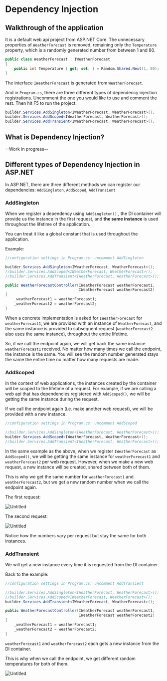 # Dependency Injection


## Walkthrough of the application

It is a default web api project from ASP.NET Core. The unnecessary properties of `WeatherForecast` is removed, remaining only the `Temperature` property, which is a randomly generated number from between 1 and 80.

```csharp
public class WeatherForecast : IWeatherForecast
{
    public int Temperature { get; set; } = Random.Shared.Next(1, 80);
}
```

The interface `IWeatherForecast` is generated from `WeatherForecast`. 

And in `Program.cs`, there are three different types of dependency injection registrations. Uncomment the one you would like to use and comment the rest. Then hit F5 to run the project. 

```csharp
builder.Services.AddSingleton<IWeatherForecast, WeatherForecast>();
builder.Services.AddScoped<IWeatherForecast, WeatherForecast>();
builder.Services.AddTransient<IWeatherForecast, WeatherForecast>();
```

## What is Dependency Injection?
--Work in progress--

## Different types of Dependency Injection in ASP.NET

In ASP.NET, there are three different methods we can register our dependencies: `AddSingleton`, `AddScoped`, `AddTransient`

### AddSingleton

When we register a dependency using `AddSingleton()` , the DI container will provide us the instance in the first request, and **the same instance** is used throughout the lifetime of the application. 

You can treat it like a global constant that is used throughout the application.

Example:

```csharp
//configuration settings in Program.cs: uncomment AddSingleton

builder.Services.AddSingleton<IWeatherForecast, WeatherForecast>();
//builder.Services.AddScoped<IWeatherForecast, WeatherForecast>();
//builder.Services.AddTransient<IWeatherForecast, WeatherForecast>();
```

```csharp
public WeatherForecastController(IWeatherForecast weatherForecast1,
                                 IWeatherForecast weatherForecast2)
{
    _weatherForecast1 = weatherForecast1;
    _weatherForecast2 = weatherForecast2;
}
```

When a concrete implementation is asked for `IWeatherForecast` for `weatherForecast1`, we are provided with an instance of `WeatherForecast`, and the same instance is provided to subsequent request (`weatherForecast2` also uses the same instance), throughout the entire lifetime. 

So, if we call the endpoint again, we will get back the same instance `weatherForecast1` received. No matter how many times we call the endpoint, the instance is the same. You will see the random number generated stays the same the entire time no matter how many requests are made. 

### AddScoped

In the context of web applications, the instances created by the container will be scoped to the lifetime of a request. For example, if we are calling a web api that has dependencies registered with `AddScoped()`, we will be getting the same instance during the request. 

If we call the endpoint again (i.e. make another web request), we will be provided with a new instance. 

```csharp
//configuration settings in Program.cs: uncomment AddScoped

//builder.Services.AddSingleton<IWeatherForecast, WeatherForecast>();
builder.Services.AddScoped<IWeatherForecast, WeatherForecast>();
//builder.Services.AddTransient<IWeatherForecast, WeatherForecast>();
```

In the same example as the above, when we register `IWeatherForecast` as `AddScoped()`, we will be getting the same instance for `weatherForecast1` and `weatherForecast2` per web request. However, when we make a new web request, a new instance will be created, shared between both of them. 

This is why we get the same number for `weatherForecast1` and `weatherForecast2`, but we get a new random number when we call the endpoint again.

The first request: 

![Untitled](https://github.com/yumiloh/DependencyInjectionExample/blob/44c5265b13c685de443b776c595ae4dd1ee8cd9e/assets/Untitled.png)

The second request: 


![Untitled](https://github.com/yumiloh/DependencyInjectionExample/blob/44c5265b13c685de443b776c595ae4dd1ee8cd9e/assets/Untitled%201.png)

Notice how the numbers vary per request but stay the same for both instances. 

### AddTransient

We will get a new instance every time it is requested from the DI container. 

Back to the example:

```csharp
//configuration settings in Program.cs: uncomment AddTransient

//builder.Services.AddSingleton<IWeatherForecast, WeatherForecast>();
//builder.Services.AddScoped<IWeatherForecast, WeatherForecast>();
builder.Services.AddTransient<IWeatherForecast, WeatherForecast>();
```

```csharp
public WeatherForecastController(IWeatherForecast weatherForecast1,
                                 IWeatherForecast weatherForecast2)
{
    _weatherForecast1 = weatherForecast1;
    _weatherForecast2 = weatherForecast2;
}
```

`weatherForecast1` and `weatherForecast2` each gets a new instance from the DI container. 

This is why when we call the endpoint, we get different random temperatures for both of them. 

![Untitled](https://github.com/yumiloh/DependencyInjectionExample/blob/44c5265b13c685de443b776c595ae4dd1ee8cd9e/assets/Untitled%202.png)
